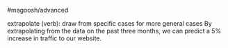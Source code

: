 #magoosh/advanced

extrapolate (verb): draw from specific cases for more general cases 
By extrapolating from the data on the past three months, we can predict a 5% increase in traffic to our 
website. 
